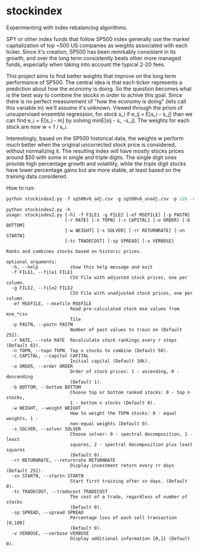 # stockindex
Experimenting with index rebalancing algorithms.

SPY or other index funds that follow SP500 index generally use the market capitalization of top ~500 US companies as weights associated with each ticker. Since it's creation, SP500 has been remrkably consistent in its growth, and over the long term consistently beats other more managed funds, especially when taking into account the typical 2-20 fees. 

This project aims to find better weights that improve on the long term performance of SP500. The central idea is that each ticker represents a prediction about how the economy is doing. So the question becomes what is the best way to combine the stocks in order to achive this goal. Since there is no perfect measurement of "how the economy is doing" (lets call this variable m) we'll assume it's unknown. Viewed through the prism of unsupervised ensemble regression, for stock s_i if e_ij = E[s_i - s_j] than we can find e_i = E[s_i - m] by solving minE[sij - s_ -s_j]. The weights for each stock are now w = 1 / s_i.

Interestingly, based on the SP500 historical data, the weights w perform much better when the original uncorrected stock price is considered, without normalizing it. The resulting index will have mostly stocks prices around $50 with some in single and triple digits. The single digit ones provide high percentage growth and volatility, while the triple digit stocks have lower percentage gains but are more stable, at least based on the training data considered.

How to run:
```python
python stockindex2.py -f sp500v6_adj.csv -g sp500v6_unadj.csv -p 126 -r 126 -n 50
```

```
python stockindex2.py -h
usage: stockindex2.py [-h] -f FILE1 -g FILE2 [-ef MSEFILE] [-p PASTN]
                      [-r RATE] [-n TOPN] [-c CAPITAL] [-o ORDER] [-b BOTTOM]
                      [-w WEIGHT] [-s SOLVER] [-rr RETURNRATE] [-sn STARTN]
                      [-tc TRADECOST] [-sp SPREAD] [-v VERBOSE]

Ranks and combines stocks based on historic prices.

optional arguments:
  -h, --help            show this help message and exit
  -f FILE1, --file1 FILE1
                        CSV File with adjusted stock prices, one per column.
  -g FILE2, --file2 FILE2
                        CSV File with unadjusted stock prices, one per column.
  -ef MSEFILE, --msefile MSEFILE
                        Read pre-calculated stock mse values from mse_*csv
                        file
  -p PASTN, --pastn PASTN
                        Number of past values to train on (Default 252).
  -r RATE, --rate RATE  Recalculate stock rankings every r steps (Default 63).
  -n TOPN, --topn TOPN  Top n stocks to combine (Default 50).
  -c CAPITAL, --capital CAPITAL
                        Initial capital (Default 10k).
  -o ORDER, --order ORDER
                        Order of stock prices: 1 - ascending, 0 - descending
                        (Default 1).
  -b BOTTOM, --bottom BOTTOM
                        Choose top or bottom ranked stocks: 0 - top n stocks,
                        1 - bottom n stocks (Default 0).
  -w WEIGHT, --weight WEIGHT
                        How to weight the TOPN stocks: 0 - equal weights, 1 -
                        non-equal weights (Default 0).
  -s SOLVER, --solver SOLVER
                        Choose solver: 0 - spectral decomposition, 1 - least
                        squares, 2 - spectral decomposition plus least squares
                        (Default 0).
  -rr RETURNRATE, --returnrate RETURNRATE
                        Display investment return every rr days (Default 252).
  -sn STARTN, --startn STARTN
                        Start first training after sn days. (Default 0).
  -tc TRADECOST, --tradecost TRADECOST
                        The cost of a trade, regardless of number of stocks
                        (Default 0).
  -sp SPREAD, --spread SPREAD
                        Percentage loss of each sell transaction [0,100]
                        (Default 0).
  -v VERBOSE, --verbose VERBOSE
                        Display additional information {0,1} (Default 0).
```
